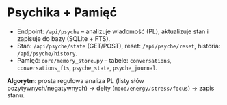 # Psychika + Pamięć

- Endpoint: `/api/psyche` – analizuje wiadomość (PL), aktualizuje stan i zapisuje do bazy (SQLite + FTS).
- Stan: `/api/psyche/state` (GET/POST), reset: `/api/psyche/reset`, historia: `/api/psyche/history`.
- Pamięć: `core/memory_store.py` – tabele: `conversations`, `conversations_fts`, `psyche_state`, `psyche_journal`.

**Algorytm**: prosta regułowa analiza PL (listy słów pozytywnych/negatywnych) → delty (`mood/energy/stress/focus`) → zapis stanu.
